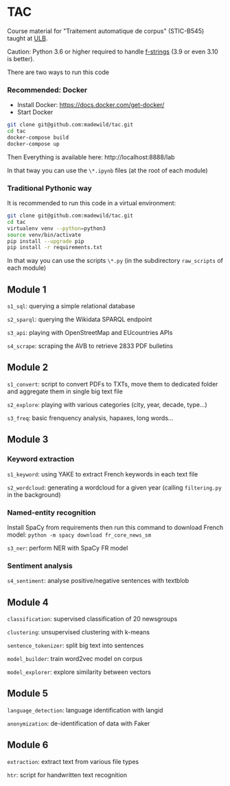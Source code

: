 # TAC

Course material for "Traitement automatique de corpus" (STIC-B545) taught at [ULB](https://ulb.be).

Caution: Python 3.6 or higher required to handle [f-strings](https://www.python.org/dev/peps/pep-0498/) (3.9 or even 3.10 is better).

There are two ways to run this code

### Recommended: Docker

- Install Docker: https://docs.docker.com/get-docker/
- Start Docker

```bash
git clone git@github.com:madewild/tac.git
cd tac
docker-compose build
docker-compose up
```

Then Everything is available here: http://localhost:8888/lab

In that tway you can use the `\*.ipynb` files (at the root of each module)

### Traditional Pythonic way

It is recommended to run this code in a virtual environment:

```bash
git clone git@github.com:madewild/tac.git
cd tac
virtualenv venv --python=python3
source venv/bin/activate
pip install --upgrade pip
pip install -r requirements.txt
```

In that way you can use the scripts `\*.py` (in the subdirectory `raw_scripts` of each module)

## Module 1

`s1_sql`: querying a simple relational database

`s2_sparql`: querying the Wikidata SPARQL endpoint

`s3_api`: playing with OpenStreetMap and EUcountries APIs

`s4_scrape`: scraping the AVB to retrieve 2833 PDF bulletins

## Module 2

`s1_convert`: script to convert PDFs to TXTs, move them to dedicated folder and aggregate them in single big text file

`s2_explore`: playing with various categories (city, year, decade, type...)

`s3_freq`: basic frenquency analysis, hapaxes, long words...

## Module 3

### Keyword extraction

`s1_keyword`: using YAKE to extract French keywords in each text file

`s2_wordcloud`: generating a wordcloud for a given year (calling `filtering.py` in the background)

### Named-entity recognition

Install SpaCy from requirements then run this command to download French model: `python -m spacy download fr_core_news_sm`

`s3_ner`: perform NER with SpaCy FR model

### Sentiment analysis

`s4_sentiment`: analyse positive/negative sentences with textblob

## Module 4

`classification`: supervised classification of 20 newsgroups

`clustering`: unsupervised clustering with k-means

`sentence_tokenizer`: split big text into sentences

`model_builder`: train word2vec model on corpus

`model_explorer`: explore similarity between vectors

## Module 5

`language_detection`: language identification with langid

`anonymization`: de-identification of data with Faker

## Module 6

`extraction`: extract text from various file types

`htr`: script for handwritten text recognition
